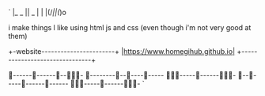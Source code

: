 `
|_  _ || _ |
| |(/_||(_)o

i make things 
l like using html js and css (even though i'm not very good at them)

+-website-----------------------+
|https://www.homegihub.github.io|
+-------------------------------+

👋------👋------👋--👋👋👋-
👋--------👋--👋----👋-----
👋👋👋-----👋------👋👋👋-
👋--👋-----👋------👋------
👋👋👋-----👋------👋👋👋-
`
